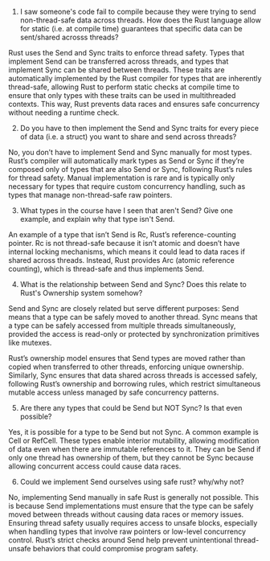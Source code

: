 1) I saw someone's code fail to compile because they
were trying to send non-thread-safe data across threads.
How does the Rust language allow for static (i.e. at compile time)
guarantees that specific data can be sent/shared acrosss threads?

Rust uses the Send and Sync traits to enforce thread safety. Types that implement Send can be transferred across threads, and types that implement Sync can be shared between threads. These traits are automatically implemented by the Rust compiler for types that are inherently thread-safe, allowing Rust to perform static checks at compile time to ensure that only types with these traits can be used in multithreaded contexts. This way, Rust prevents data races and ensures safe concurrency without needing a runtime check.

2) Do you have to then implement the Send and Sync traits for
every piece of data (i.e. a struct) you want to share and send across threads?

No, you don’t have to implement Send and Sync manually for most types. Rust’s compiler will automatically mark types as Send or Sync if they’re composed only of types that are also Send or Sync, following Rust’s rules for thread safety. Manual implementation is rare and is typically only necessary for types that require custom concurrency handling, such as types that manage non-thread-safe raw pointers.

3) What types in the course have I seen that aren't Send? Give one example,
and explain why that type isn't Send.

An example of a type that isn’t Send is Rc<T>, Rust’s reference-counting pointer. Rc<T> is not thread-safe because it isn’t atomic and doesn’t have internal locking mechanisms, which means it could lead to data races if shared across threads. Instead, Rust provides Arc<T> (atomic reference counting), which is thread-safe and thus implements Send.

4) What is the relationship between Send and Sync? Does this relate
to Rust's Ownership system somehow?

Send and Sync are closely related but serve different purposes:
Send means that a type can be safely moved to another thread.
Sync means that a type can be safely accessed from multiple threads simultaneously, provided the access is read-only or protected by synchronization primitives like mutexes.

Rust’s ownership model ensures that Send types are moved rather than copied when transferred to other threads, enforcing unique ownership. Similarly, Sync ensures that data shared across threads is accessed safely, following Rust’s ownership and borrowing rules, which restrict simultaneous mutable access unless managed by safe concurrency patterns.

5) Are there any types that could be Send but NOT Sync? Is that even possible?

Yes, it is possible for a type to be Send but not Sync. A common example is Cell<T> or RefCell<T>. These types enable interior mutability, allowing modification of data even when there are immutable references to it. They can be Send if only one thread has ownership of them, but they cannot be Sync because allowing concurrent access could cause data races.

6) Could we implement Send ourselves using safe rust? why/why not?

No, implementing Send manually in safe Rust is generally not possible. This is because Send implementations must ensure that the type can be safely moved between threads without causing data races or memory issues. Ensuring thread safety usually requires access to unsafe blocks, especially when handling types that involve raw pointers or low-level concurrency control. Rust’s strict checks around Send help prevent unintentional thread-unsafe behaviors that could compromise program safety.